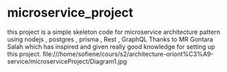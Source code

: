 # microservice_project
this project is a simple skeleton code for microservice architecture pattern using nodejs , postgres , prisma , Rest , GraphQL 
Thanks to MR Gontara Salah which has inspired and given really good knowledge for setting up this project.
file:///home/sofiene/cours/s2/architecture-oriont%C3%A9-service/microserviceProject/Diagram1.jpg
